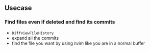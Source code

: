 ## Usecase

### Find files even if deleted and find its commits

- `DiffviewFileHistory`
- expand all the commits
- find the file you want by using nvim like you are in a normal buffer
